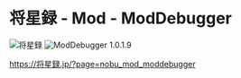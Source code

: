 # 将星録 - Mod - ModDebugger

![将星録](https://img.shields.io/badge/将星録-with_PK-6479ff.svg)
![ModDebugger 1.0.1.9](https://img.shields.io/badge/ModDebugger-1.0.1.9-6479ff.svg)

https://将星録.jp/?page=nobu_mod_moddebugger
